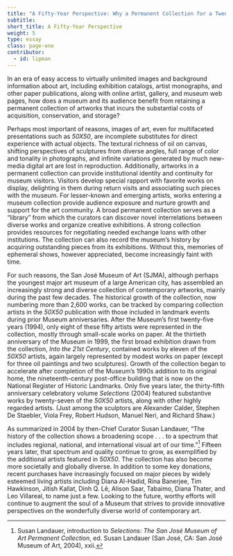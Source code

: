 ```yaml
---
title: "A Fifty-Year Perspective: Why a Permanent Collection for a Twenty-First-Century Museum of Contemporary Art"
subtitle: 
short_title: A Fifty-Year Perspective
weight: 5
type: essay
class: page-one
contributor:
  - id: lipman
---
```


In an era of easy access to virtually unlimited images and background information about art, including exhibition catalogs, artist monographs, and other paper publications, along with online artist, gallery, and museum web pages, how does a museum and its audience benefit from retaining a permanent collection of artworks that incurs the substantial costs of acquisition, conservation, and storage?

Perhaps most important of reasons, images of art, even for multifaceted presentations such as *50X50*, are incomplete substitutes for direct experience with actual objects. The textural richness of oil on canvas, shifting perspectives of sculptures from diverse angles, full range of color and tonality in photographs, and infinite variations generated by much new-media digital art are lost in reproduction. Additionally, artworks in a permanent collection can provide institutional identity and continuity for museum visitors. Visitors develop special rapport with favorite works on display, delighting in them during return visits and associating such pieces with the museum. For lesser-known and emerging artists, works entering a museum collection provide audience exposure and nurture growth and support for the art community. A broad permanent collection serves as a “library” from which the curators can discover novel interrelations between diverse works and organize creative exhibitions. A strong collection provides resources for negotiating needed exchange loans with other institutions. The collection can also record the museum’s history by acquiring outstanding pieces from its exhibitions. Without this, memories of ephemeral shows, however appreciated, become increasingly faint with time.

For such reasons, the San José Museum of Art (SJMA), although perhaps the youngest major art museum of a large American city, has assembled an increasingly strong and diverse collection of contemporary artworks, mainly during the past few decades. The historical growth of the collection, now numbering more than 2,600 works, can be tracked by comparing collection artists in the *50X50* publication with those included in landmark events during prior Museum anniversaries. After the Museum’s first twenty-five years (1994), only eight of these fifty artists were represented in the collection, mostly through small-scale works on paper. At the thirtieth anniversary of the Museum in 1999, the first broad exhibition drawn from the collection, *Into the 21st Century*, contained works by eleven of the *50X50* artists, again largely represented by modest works on paper (except for three oil paintings and two sculptures). Growth of the collection began to accelerate after completion of the Museum’s 1990s addition to its original home, the nineteenth-century post-office building that is now on the National Register of Historic Landmarks. Only five years later, the thirty-fifth anniversary celebratory volume *Selections* (2004) featured substantive works by twenty-seven of the *50X50* artists, along with other highly regarded artists. (Just among the sculptors are Alexander Calder, Stephen De Staebler, Viola Frey, Robert Hudson, Manuel Neri, and Richard Shaw.)

As summarized in 2004 by then-Chief Curator Susan Landauer, “The history of the collection shows a broadening scope . . . to a spectrum that includes regional, national, and international visual art of our time.”[^1] Fifteen years later, that spectrum and quality continue to grow, as exemplified by the additional artists featured in *50X50*. The collection has also become more societally and globally diverse. In addition to some key donations, recent purchases have increasingly focused on major pieces by widely esteemed living artists including Diana Al-Hadid, Rina Banerjee, Tim Hawkinson, Jitish Kallat, Dinh Q. Lê, Alison Saar, Tabaimo, Diana Thater, and Leo Villareal, to name just a few. Looking to the future, worthy efforts will continue to augment the soul of a Museum that strives to provide innovative perspectives on the wonderfully diverse world of contemporary art.

[^1]: Susan Landauer, introduction to *Selections: The San José Museum of Art Permanent Collection*, ed. Susan Landauer (San José, CA: San José Museum of Art, 2004), xxii.

